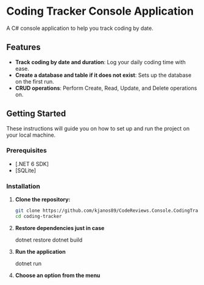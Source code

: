 # Coding Tracker Console Application

A C# console application to help you track coding by date.

## Features

- **Track coding by date and duration**: Log your daily coding time with ease.
- **Create a database and table if it does not exist**: Sets up the database on the first run.
- **CRUD operations**: Perform Create, Read, Update, and Delete operations on.

## Getting Started

These instructions will guide you on how to set up and run the project on your local machine.

### Prerequisites

- [.NET 6 SDK]
- [SQLite]

### Installation

1. **Clone the repository:**

   ```sh
   git clone https://github.com/kjanos89/CodeReviews.Console.CodingTracker.git
   cd coding-tracker

2. **Restore dependencies just in case**
   
    dotnet restore
    dotnet build

3. **Run the application**
    
    dotnet run

4. **Choose an option from the menu**